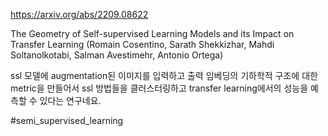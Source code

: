 https://arxiv.org/abs/2209.08622

The Geometry of Self-supervised Learning Models and its Impact on Transfer Learning (Romain Cosentino, Sarath Shekkizhar, Mahdi Soltanolkotabi, Salman Avestimehr, Antonio Ortega)

ssl 모델에 augmentation된 이미지를 입력하고 출력 임베딩의 기하학적 구조에 대한 metric을 만들어서 ssl 방법들을 클러스터링하고 transfer learning에서의 성능을 예측할 수 있다는 연구네요.

#semi_supervised_learning 